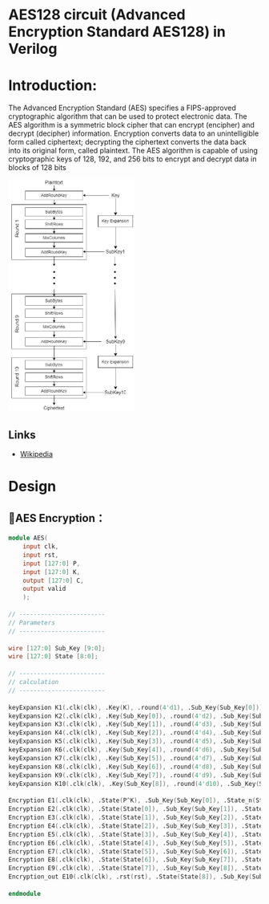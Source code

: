 # AES128 circuit (Advanced Encryption Standard AES128) in Verilog

# Introduction:
The Advanced Encryption Standard (AES) specifies a FIPS-approved
cryptographic algorithm that can be used to protect electronic data. The AES algorithm is a
symmetric block cipher that can encrypt (encipher) and decrypt (decipher) information.
Encryption converts data to an unintelligible form called ciphertext; decrypting the ciphertext
converts the data back into its original form, called plaintext.
The AES algorithm is capable of using cryptographic keys of 128, 192, and 256 bits to encrypt
and decrypt data in blocks of 128 bits

<img src="https://github.com/xkllkx/AES-circuit/blob/main/AES128.png" width="50%" height="50%">

## Links
- [Wikipedia](https://en.wikipedia.org/wiki/Advanced_Encryption_Standard)

# Design
## 🔐AES Encryption：
```verilog
module AES(
    input clk,
    input rst,
    input [127:0] P,
    input [127:0] K,
    output [127:0] C,
    output valid
    );

// ------------------------
// Parameters
// ------------------------

wire [127:0] Sub_Key [9:0];
wire [127:0] State [8:0];

// ------------------------
// calculation 
// ------------------------

keyExpansion K1(.clk(clk), .Key(K), .round(4'd1), .Sub_Key(Sub_Key[0]));
keyExpansion K2(.clk(clk), .Key(Sub_Key[0]), .round(4'd2), .Sub_Key(Sub_Key[1]));
keyExpansion K3(.clk(clk), .Key(Sub_Key[1]), .round(4'd3), .Sub_Key(Sub_Key[2]));
keyExpansion K4(.clk(clk), .Key(Sub_Key[2]), .round(4'd4), .Sub_Key(Sub_Key[3]));
keyExpansion K5(.clk(clk), .Key(Sub_Key[3]), .round(4'd5), .Sub_Key(Sub_Key[4]));
keyExpansion K6(.clk(clk), .Key(Sub_Key[4]), .round(4'd6), .Sub_Key(Sub_Key[5]));
keyExpansion K7(.clk(clk), .Key(Sub_Key[5]), .round(4'd7), .Sub_Key(Sub_Key[6]));
keyExpansion K8(.clk(clk), .Key(Sub_Key[6]), .round(4'd8), .Sub_Key(Sub_Key[7]));
keyExpansion K9(.clk(clk), .Key(Sub_Key[7]), .round(4'd9), .Sub_Key(Sub_Key[8]));
keyExpansion K10(.clk(clk), .Key(Sub_Key[8]), .round(4'd10), .Sub_Key(Sub_Key[9]));

Encryption E1(.clk(clk), .State(P^K), .Sub_Key(Sub_Key[0]), .State_n(State[0]));
Encryption E2(.clk(clk), .State(State[0]), .Sub_Key(Sub_Key[1]), .State_n(State[1]));
Encryption E3(.clk(clk), .State(State[1]), .Sub_Key(Sub_Key[2]), .State_n(State[2]));
Encryption E4(.clk(clk), .State(State[2]), .Sub_Key(Sub_Key[3]), .State_n(State[3]));
Encryption E5(.clk(clk), .State(State[3]), .Sub_Key(Sub_Key[4]), .State_n(State[4]));
Encryption E6(.clk(clk), .State(State[4]), .Sub_Key(Sub_Key[5]), .State_n(State[5]));
Encryption E7(.clk(clk), .State(State[5]), .Sub_Key(Sub_Key[6]), .State_n(State[6]));
Encryption E8(.clk(clk), .State(State[6]), .Sub_Key(Sub_Key[7]), .State_n(State[7]));
Encryption E9(.clk(clk), .State(State[7]), .Sub_Key(Sub_Key[8]), .State_n(State[8]));
Encryption_out E10(.clk(clk), .rst(rst), .State(State[8]), .Sub_Key(Sub_Key[9]), .State_n(C), .valid(valid));

endmodule
```

